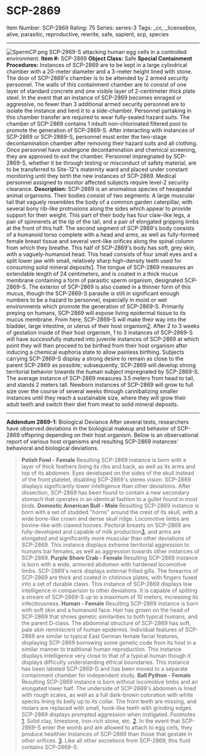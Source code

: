# SCP-2869
Item Number: SCP-2869
Rating: 75
Series: series-3
Tags: _cc, _licensebox, alive, parasitic, reproductive, rewrite, safe, sapient, scp, species

---

![SpermCP.png](https://scp-wiki.wdfiles.com/local--files/scp-2869/SpermCP.png)
SCP-2869-S attacking human egg cells in a controlled environment.
**Item #:** SCP-2869
**Object Class:** Safe
**Special Containment Procedures:** Instances of SCP-2869 are to be kept in a large cylindrical chamber with a 20-meter diameter and a 3-meter height lined with stone. The door of SCP-2869's chamber is to be attended by 2 armed security personnel. The walls of this containment chamber are to consist of one layer of standard concrete and one visible layer of 2-centimeter thick plate steel. In the event that an instance of SCP-2869 becomes enraged or aggressive, no fewer than 3 additional armed security personnel are to isolate the instance and herd it to a side-chamber. Personnel partaking in this chamber transfer are required to wear fully-sealed hazard suits.
The chamber of SCP-2869 contains 1 inbuilt non-chlorinated filtered pool to promote the generation of SCP-2869-S.
After interacting with instances of SCP-2869 or SCP-2869-S, personnel must enter the two-stage decontamination chamber after removing their hazard suits and all clothing. Once personnel have undergone decontamination and chemical screening, they are approved to exit the chamber.
Personnel impregnated by SCP-2869-S, whether it be through testing or misconduct of safety material, are to be transferred to Site-12's maternity ward and placed under constant monitoring until they birth the new instances of SCP-2869. Medical personnel assigned to monitor affected subjects require level-2 security clearance.
**Description:** SCP-2869 is an anomalous species of hexapedal animal organisms. Their bodies consist of two segments: A large muscular tail that vaguely resembles the body of a common garden caterpillar, with several bony rib-like protrusions along the sides which appear to provide support for their weight. This part of their body has four claw-like legs, a pair of spinnerets at the tip of the tail, and a pair of elongated gripping limbs at the front of this half.
The second segment of SCP-2869's body consists of a humanoid torso complete with a head and arms, as well as fully-formed female breast tissue and several vent-like orifices along the spinal column from which they breathe. This half of SCP-2869's body has soft, grey skin, with a vaguely-humanoid head. This head consists of four small eyes and a split lower jaw with small, relatively sharp high-density teeth used for consuming solid mineral deposits[1](javascript:;).
The tongue of SCP-2869 measures an extendable length of 24 centimeters, and is coated in a thick mucus membrane containing a form of parasitic sperm organism, designated SCP-2869-S. The exterior of SCP-2869 is also coated in a thinner form of this mucus, though the SCP-2869-S parasite is still in significant enough numbers to be a hazard to personnel, especially in moist or wet environments which promote the generation of SCP-2869-S. Primarily preying on humans, SCP-2869 will expose living epidermal tissue to its mucus membrane. From here, SCP-2869-S will make their way into the bladder, large intestine, or uterus of their host organism[2](javascript:;). After 2 to 3 weeks of gestation inside of their host organism, 1 to 3 instances of SCP-2869-S will have successfully matured into juvenile instances of SCP-2869 at which point they will then proceed to be birthed from their host organism after inducing a chemical euphoria state to allow painless birthing.
Subjects carrying SCP-2869-S display a strong desire to remain as close to the parent SCP-2869 as possible; subsequently, SCP-2869 will develop strong territorial behavior towards the human subject impregnated by SCP-2869-S.
The average instance of SCP-2869 measures 3.5 meters from head to tail, and stands 2 meters tall. Newborn instances of SCP-2869 will grow to full size over the course of several weeks through cannibalizing smaller instances until they reach a sustainable size, where they will grow their adult teeth and switch their diet from meat to solid mineral deposits.
* * *
**Addendum 2869-1:** Biological Deviance
After several tests, researchers have observed deviations in the biological makeup and behavior of SCP-2869 offspring depending on their host organism. Below is an observational report of various host organisms and resulting SCP-2869 instances' behavioral and biological deviations.
> **Polish Fowl - Female**
>     Resulting SCP-2869 instance is born with a layer of thick feathers lining its ribs and back, as well as its arms and top of its abdomen. Eyes developed on the sides of the skull instead of the front platelet, disabling SCP-2869's stereo vision. SCP-2869 displays significantly lower intelligence than other deviations. After dissection, SCP-2869 has been found to contain a new secondary stomach that operates in an identical fashion to a gullet found in most birds.
> **Domestic American Bull - Male**
>     Resulting SCP-2869 instance is born with a set of studded "horns" around the crest of its skull, with a wide bone-like crown and dense skull ridge. Locomotive limbs are bovine-like with clawed hooves. Pectoral breasts on SCP-2869 are fully-developed and capable of milk production[3](javascript:;), and arms are elongated and significantly more muscular than other deviations of SCP-2869. This instance displays extreme territorial aggression to humans bar females, as well as aggression towards other instances of SCP-2869.
> **Purple Shore Crab - Female**
>     Resulting SCP-2869 instance is born with a wide, armored abdomen with hardened locomotive limbs. SCP-2869's neck displays external frilled gills. The forearms of SCP-2869 are thick and coated in chitinous plates, with fingers fused into a set of durable claws. This instance of SCP-2869 displays low intelligence in comparison to other deviations. It is capable of spitting a stream of SCP-2869-S up to a maximum of 10 meters, increasing its infectiousness.
> **Human - Female**
>     Resulting SCP-2869 instance is born with soft skin and a humanoid face. Hair has grown on the head of SCP-2869 that shows genetic similarities to both typical humans, and the parent D-class. The abdominal structure of SCP-2869 has soft, pale skin reminiscent of human epidermis. Individual features of SCP-2869 are similar to typical East German female facial features, displaying SCP-2869 borrowing some genetic code from its host in a similar manner to traditional human reproduction. This instance displays intelligence very close to that of a typical human though it displays difficulty understanding ethical boundaries. This instance has been labeled SCP-2869-D and has been moved to a separate containment chamber for independent study.
> **Ball Python - Female**
>     Resulting SCP-2869 instance is born without locomotive limbs and an elongated lower half. The underside of SCP-2869's abdomen is lined with rough scales, as well as a full dark-brown coloration with white specks lining its belly up to its collar. The front teeth are missing, and molars are replaced with small, hook-like teeth with grinding edges. SCP-2869 displays prompted aggression when instigated.
Footnotes
[1](javascript:;). Solid clay, limestone, iron-rich stone, etc.
[2](javascript:;). In the event that SCP-2869-S enter the womb and are allowed to attach to egg cells, they produce healthier instances of SCP-2869 than those that gestate in other orifices.
[3](javascript:;). Like all other excretions from SCP-2869, this fluid contains SCP-2869-S.
